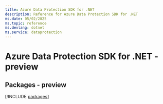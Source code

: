 ```yaml
---
title: Azure Data Protection SDK for .NET
description: Reference for Azure Data Protection SDK for .NET
ms.date: 05/02/2025
ms.topic: reference
ms.devlang: dotnet
ms.service: dataprotection
---
```

# Azure Data Protection SDK for .NET - preview
## Packages - preview
[!INCLUDE [packages](data-protection-index.md)]